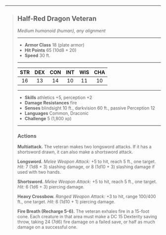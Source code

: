 ***
> ## Half-Red Dragon Veteran
> *Medium humanoid (human), any alignment*
> 
> ***
> 
> - **Armor Class** 18 (plate armor)
> - **Hit Points** 65 (10d8 + 20)
> - **Speed** 30 ft.
> 
> ***
> 
> |STR|DEX|CON|INT|WIS|CHA|
> |:---:|:---:|:---:|:---:|:---:|:---:|
> |16|13|14|10|11|10|
> 
> ***
> 
> - **Skills** athletics +5, perception +2
> - **Damage Resistances** fire
> - **Senses** blindsight 10 ft., darkvision 60 ft., passive Perception 12
> - **Languages** Common, Draconic
> - **Challenge** 5 (1,800 xp)
> 
> ***
> 
> ### Actions
> **Multiattack.** The veteran makes two longsword attacks. If it has a shortsword drawn, it can also make a shortsword attack.
> 
> **Longsword.** *Melee Weapon Attack:* +5 to hit, reach 5 ft., one target. *Hit:* 7 (1d8 + 3) slashing damage, or 8 (1d10 + 3) slashing damage if used with two hands.
> 
> **Shortsword.** *Melee Weapon Attack:* +5 to hit, reach 5 ft., one target. *Hit:* 6 (1d6 + 3) piercing damage.
> 
> **Heavy Crossbow.** *Ranged Weapon Attack:* +3 to hit, range 100/400 ft., one target. *Hit:* 6 (1d10 + 1) piercing damage.
> 
> **Fire Breath (Recharge 5-6).** The veteran exhales fire in a 15-foot cone. Each creature in that area must make a DC 15 Dexterity saving throw, taking 24 (7d6) fire damage on a failed save, or half as much damage on a successful one.